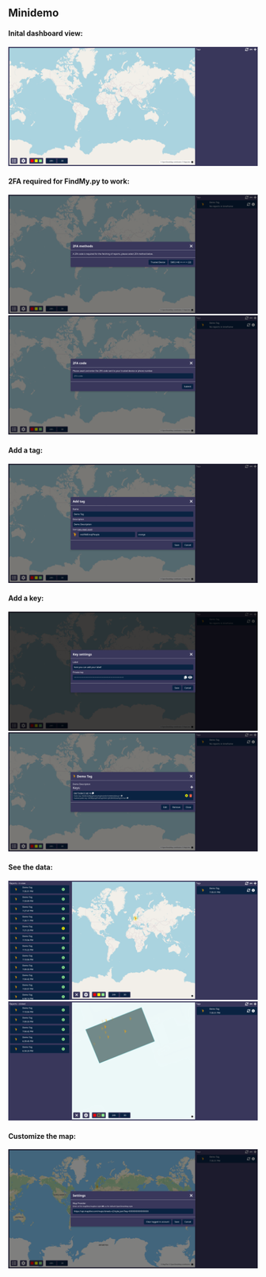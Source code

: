 

## Minidemo
#### Inital dashboard view:
![](./screenshots/dashboard-empty.png)
#### 2FA required for FindMy.py to work:
![](./screenshots/2fa-method.png)
![](./screenshots/2fa-code.png)
#### Add a tag:
![](./screenshots/add-tag.png)
#### Add a key:
![](./screenshots/edit-key.png)
![](./screenshots/tag-with-key.png)
#### See the data:
![](./screenshots/data-with-report-view.png)
![](./screenshots/tag-closeup.png)
#### Customize the map:
![](./screenshots/customize-map.png)
